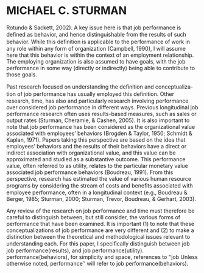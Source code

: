 # MICHAEL C. STURMAN

Rotundo & Sackett, 2002). A key issue here is that job performance is deﬁned as behavior, and hence distinguishable from the results of such behavior. While this deﬁnition is applicable to the performance of work in any role within any form of organization (Campbell, 1990), I will assume here that this behavior is within the context of an employment relationship. The employing organization is also assumed to have goals, with the job performance in some way (directly or indirectly) being able to contribute to those goals.

Past research focused on understanding the deﬁnition and conceptualiza- tion of job performance has usually employed this deﬁnition. Other research, time, has also and particularly research involving performance over considered job performance in different ways. Previous longitudinal job performance research often uses results-based measures, such as sales or output rates (Sturman, Cheramie, & Cashen, 2005). It is also important to note that job performance has been considered as the organizational value associated with employees’ behaviors (Brogden & Taylor, 1950; Schmidt & Kaplan, 1971). Papers taking this perspective are based on the idea that employees’ behaviors and the results of their behaviors have a direct or indirect association with organizational value, and this value can be approximated and studied as a substantive outcome. This performance value, often referred to as utility, relates to the particular monetary value associated job performance behaviors (Boudreau, 1991). From this perspective, research has estimated the value of various human resource programs by considering the stream of costs and beneﬁts associated with employee performance, often in a longitudinal context (e.g., Boudreau & Berger, 1985; Sturman, 2000; Sturman, Trevor, Boudreau, & Gerhart, 2003).

Any review of the research on job performance and time must therefore be careful to distinguish between, but still consider, the various forms of performance that have been examined. It is important (1) to note that these conceptualizations of job performance are very different and (2) to make a distinction between the theoretical and methodological issues relevant to understanding each. For this paper, I speciﬁcally distinguish between job job performance(results), and job performance(utility). performance(behaviors), for simplicity and space, references to ‘‘job Unless otherwise noted, performance’’ will refer to job performance(behaviors).